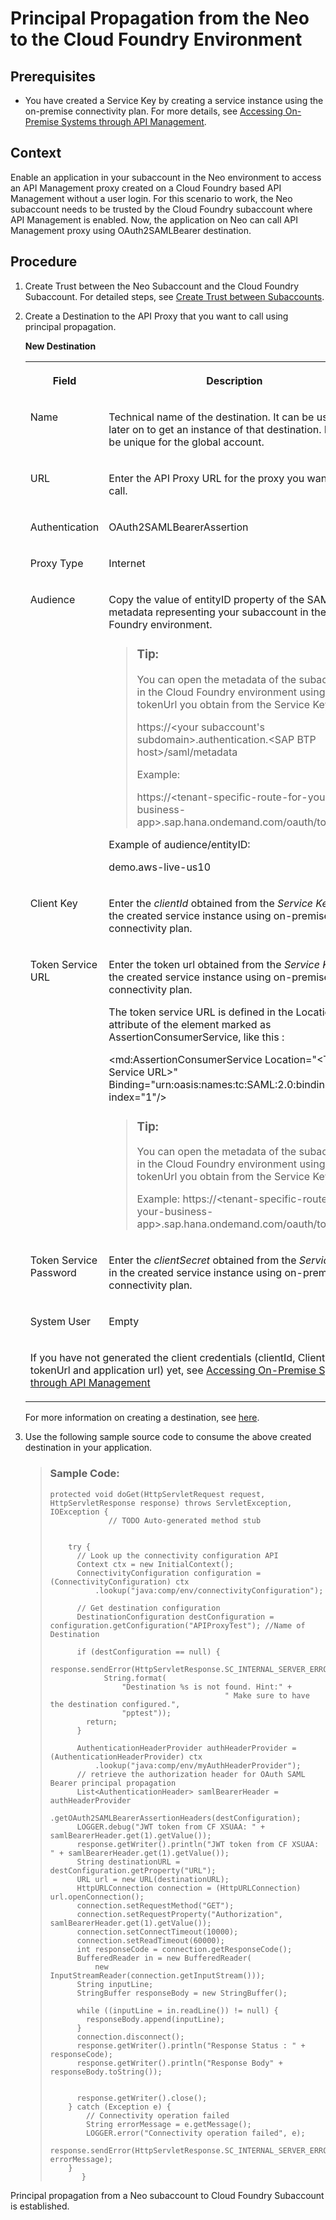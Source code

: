 <!-- loioda0e97bfd821428184159e124123e99c -->

# Principal Propagation from the Neo to the Cloud Foundry Environment



<a name="loioda0e97bfd821428184159e124123e99c__section_mst_zgf_llb"/>

## Prerequisites

-   You have created a Service Key by creating a service instance using the on-premise connectivity plan. For more details, see [Accessing On-Premise Systems through API Management](APIM-Initial-Setup/accessing-on-premise-systems-through-api-management-2fc7a5b.md).



<a name="loioda0e97bfd821428184159e124123e99c__section_knq_4hq_hlb"/>

## Context

Enable an application in your subaccount in the Neo environment to access an API Management proxy created on a Cloud Foundry based API Management without a user login. For this scenario to work, the Neo subaccount needs to be trusted by the Cloud Foundry subaccount where API Management is enabled. Now, the application on Neo can call API Management proxy using OAuth2SAMLBearer destination.



<a name="loioda0e97bfd821428184159e124123e99c__section_vqw_phq_hlb"/>

## Procedure

1.  Create Trust between the Neo Subaccount and the Cloud Foundry Subaccount. For detailed steps, see [Create Trust between Subaccounts](https://help.sap.com/viewer/65de2977205c403bbc107264b8eccf4b/Cloud/en-US/6e194f8e919a40bab7e39cd992677cb7.html#loio561b0623e9a34a1c9bfc20efa1e773c5).
2.  Create a Destination to the API Proxy that you want to call using principal propagation.

    **New Destination**


    <table>
    <tr>
    <th valign="top">

    Field
    
    </th>
    <th valign="top">

    Description
    
    </th>
    </tr>
    <tr>
    <td valign="top">
    
    Name
    
    </td>
    <td valign="top">
    
    Technical name of the destination. It can be used later on to get an instance of that destination. It must be unique for the global account.
    
    </td>
    </tr>
    <tr>
    <td valign="top">
    
    URL
    
    </td>
    <td valign="top">
    
    Enter the API Proxy URL for the proxy you want to call.
    
    </td>
    </tr>
    <tr>
    <td valign="top">
    
    Authentication
    
    </td>
    <td valign="top">
    
    OAuth2SAMLBearerAssertion
    
    </td>
    </tr>
    <tr>
    <td valign="top">
    
    Proxy Type
    
    </td>
    <td valign="top">
    
    Internet
    
    </td>
    </tr>
    <tr>
    <td valign="top">
    
    Audience
    
    </td>
    <td valign="top">
    
    Copy the value of entityID property of the SAML 2.0 metadata representing your subaccount in the Cloud Foundry environment.

    > ### Tip:  
    > You can open the metadata of the subaccount in the Cloud Foundry environment using the tokenUrl you obtain from the Service Key:
    > 
    > https://<your subaccount's subdomain\>.authentication.<SAP BTP host\>/saml/metadata
    > 
    > Example:
    > 
    > https://<tenant-specific-route-for-your-business-app\>.sap.hana.ondemand.com/oauth/token

    Example of audience/entityID:

    demo.aws-live-us10
    
    </td>
    </tr>
    <tr>
    <td valign="top">
    
    Client Key
    
    </td>
    <td valign="top">
    
    Enter the *clientId* obtained from the *Service Key* in the created service instance using on-premise connectivity plan.
    
    </td>
    </tr>
    <tr>
    <td valign="top">
    
    Token Service URL
    
    </td>
    <td valign="top">
    
    Enter the token url obtained from the *Service Key* in the created service instance using on-premise connectivity plan.

    The token service URL is defined in the Location attribute of the element marked as AssertionConsumerService, like this :

    <md:AssertionConsumerService Location="<Token Service URL\>" Binding="urn:oasis:names:tc:SAML:2.0:bindings:URI" index="1"/\>

    > ### Tip:  
    > You can open the metadata of the subaccount in the Cloud Foundry environment using the tokenUrl you obtain from the Service Key:
    > 
    > Example: https://<tenant-specific-route-for-your-business-app\>.sap.hana.ondemand.com/oauth/token


    
    </td>
    </tr>
    <tr>
    <td valign="top">
    
    Token Service Password
    
    </td>
    <td valign="top">
    
    Enter the *clientSecret* obtained from the *Service Key* in the created service instance using on-premise connectivity plan.
    
    </td>
    </tr>
    <tr>
    <td valign="top">
    
    System User
    
    </td>
    <td valign="top">
    
    Empty
    
    </td>
    </tr>
    <tr>
    <td valign="top" colspan="2">
    
    If you have not generated the client credentials \(clientId, ClientSecret, tokenUrl and application url\) yet, see [Accessing On-Premise Systems through API Management](APIM-Initial-Setup/accessing-on-premise-systems-through-api-management-2fc7a5b.md)
    
    </td>
    </tr>
    </table>
    
    For more information on creating a destination, see [here](https://help.sap.com/viewer/65de2977205c403bbc107264b8eccf4b/Cloud/en-US/6e194f8e919a40bab7e39cd992677cb7.html#loioa4025821716e443a9091c2fa180415ab).

3.  Use the following sample source code to consume the above created destination in your application.

    > ### Sample Code:  
    > ```
    > protected void doGet(HttpServletRequest request, HttpServletResponse response) throws ServletException, IOException {
    >              // TODO Auto-generated method stub
    > 
    > 
    >     try {   
    >       // Look up the connectivity configuration API
    >       Context ctx = new InitialContext();
    >       ConnectivityConfiguration configuration = (ConnectivityConfiguration) ctx
    >           .lookup("java:comp/env/connectivityConfiguration");
    > 
    >       // Get destination configuration
    >       DestinationConfiguration destConfiguration = configuration.getConfiguration("APIProxyTest"); //Name of Destination
    > 
    >       if (destConfiguration == null) {
    >         response.sendError(HttpServletResponse.SC_INTERNAL_SERVER_ERROR,
    >             String.format(
    >                 "Destination %s is not found. Hint:" +
    >                                        " Make sure to have the destination configured.",
    >                 "pptest"));
    >         return;
    >       }
    >       
    >       AuthenticationHeaderProvider authHeaderProvider = (AuthenticationHeaderProvider) ctx
    >           .lookup("java:comp/env/myAuthHeaderProvider");
    >       // retrieve the authorization header for OAuth SAML Bearer principal propagation
    >       List<AuthenticationHeader> samlBearerHeader = authHeaderProvider
    >           .getOAuth2SAMLBearerAssertionHeaders(destConfiguration);
    >       LOGGER.debug("JWT token from CF XSUAA: " + samlBearerHeader.get(1).getValue());
    >       response.getWriter().println("JWT token from CF XSUAA: " + samlBearerHeader.get(1).getValue());
    >       String destinationURL = destConfiguration.getProperty("URL");
    >       URL url = new URL(destinationURL);
    >       HttpURLConnection connection = (HttpURLConnection) url.openConnection();
    >       connection.setRequestMethod("GET");
    >       connection.setRequestProperty("Authorization", samlBearerHeader.get(1).getValue());
    >       connection.setConnectTimeout(10000);
    >       connection.setReadTimeout(60000);
    >       int responseCode = connection.getResponseCode();
    >       BufferedReader in = new BufferedReader(
    >           new InputStreamReader(connection.getInputStream()));
    >       String inputLine;
    >       StringBuffer responseBody = new StringBuffer();
    > 
    >       while ((inputLine = in.readLine()) != null) {
    >         responseBody.append(inputLine);
    >       }
    >       connection.disconnect();
    >       response.getWriter().println("Response Status : " + responseCode);
    >       response.getWriter().println("Response Body" + responseBody.toString());
    >       
    >       
    >       response.getWriter().close();
    >     } catch (Exception e) {
    >         // Connectivity operation failed
    >         String errorMessage = e.getMessage();
    >         LOGGER.error("Connectivity operation failed", e);
    >         response.sendError(HttpServletResponse.SC_INTERNAL_SERVER_ERROR, errorMessage);
    >     }
    >        }
    > 
    > ```


Principal propagation from a Neo subaccount to Cloud Foundry Subaccount is established.

